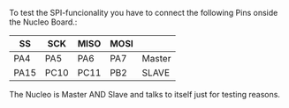 To test the SPI-funcionality you have to connect the following Pins onside the Nucleo Board.:

| SS   | SCK  | MISO | MOSI |        |
| ---- | ---- | ---- | ---- | ------ |
| PA4  | PA5  | PA6  | PA7  | Master |
| PA15 | PC10 | PC11 | PB2  | SLAVE  |



The Nucleo is Master AND Slave and talks to itself just for testing reasons.